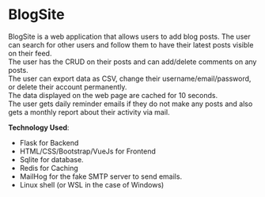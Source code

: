 # BlogSite
BlogSite is a web application that allows users to add blog posts. The user can search for other users and follow them to have their latest posts visible on their feed.  
The user has the CRUD on their posts and can add/delete comments on any posts.  
The user can export data as CSV, change their username/email/password, or delete their account permanently.  
The data displayed on the web page are cached for 10 seconds.  
The user gets daily reminder emails if they do not make any posts and also gets a monthly report about their activity via mail.  

**Technology Used**: 
- Flask for Backend   
- HTML/CSS/Bootstrap/VueJs for Frontend  
- Sqlite for database.  
- Redis for Caching  
- MailHog for the fake SMTP server to send emails.  
- Linux shell (or WSL in the case of Windows)  
